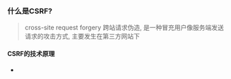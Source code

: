 ### 什么是CSRF?

> cross-site request forgery 跨站请求伪造, 是一种冒充用户像服务端发送请求的攻击方式, 主要发生在第三方网站下


#### CSRF的技术原理

- 
